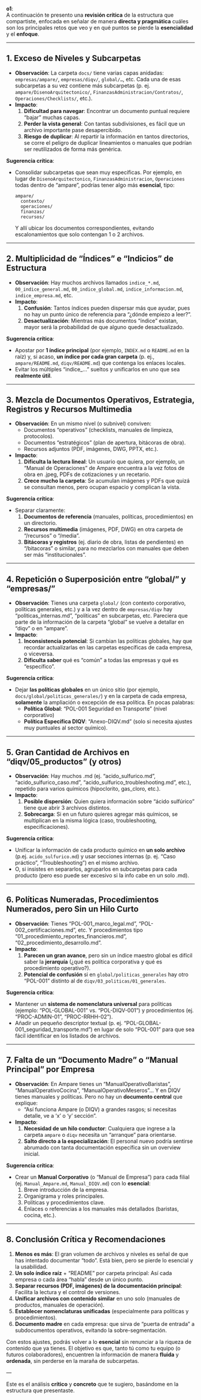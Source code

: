 **o1**:  
A continuación te presento una **revisión crítica** de la estructura que compartiste, enfocada en señalar de manera **directa y pragmática** cuáles son los principales retos que veo y en qué puntos se pierde la **esencialidad** y el **enfoque**.

---

## 1. Exceso de Niveles y Subcarpetas

- **Observación**: La carpeta `docs/` tiene varias capas anidadas: `empresas/ampare/`, `empresas/diqv/`, `global/…`, etc. Cada una de esas subcarpetas a su vez contiene más subcarpetas (p. ej. `ampare/DisenoArquitectonico/`, `FinanzasAdministracion/Contratos/`, `Operaciones/Checklists/`, etc.).  
- **Impacto**:  
  1. **Dificultad para navegar**: Encontrar un documento puntual requiere “bajar” muchas capas.  
  2. **Perder la vista general**: Con tantas subdivisiones, es fácil que un archivo importante pase desapercibido.  
  3. **Riesgo de duplicar**: Al repartir la información en tantos directorios, se corre el peligro de duplicar lineamientos o manuales que podrían ser reutilizados de forma más genérica.

**Sugerencia crítica**:  
- Consolidar subcarpetas que sean muy específicas. Por ejemplo, en lugar de `DisenoArquitectonico`, `FinanzasAdministracion`, `Operaciones` todas dentro de “ampare”, podrías tener algo más **esencial**, tipo:  
  ```
  ampare/
    contexto/
    operaciones/
    finanzas/
    recursos/
  ```  
  Y allí ubicar los documentos correspondientes, evitando escalonamientos que solo contengan 1 o 2 archivos.

---

## 2. Multiplicidad de “Índices” e “Indicios” de Estructura

- **Observación**: Hay muchos archivos llamados `indice_*.md`, `00_indice_general.md`, `00_indice_global.md`, `indice_informacion.md`, `indice_empresa.md`, etc.  
- **Impacto**:  
  1. **Confusión**: Tantos índices pueden dispersar más que ayudar, pues no hay un punto único de referencia para “¿dónde empiezo a leer?”.  
  2. **Desactualización**: Mientras más documentos “índice” existan, mayor será la probabilidad de que alguno quede desactualizado.

**Sugerencia crítica**:  
- Apostar por **1 índice principal** (por ejemplo, `INDEX.md` o `README.md` en la raíz) y, si acaso, **un índice por cada gran carpeta** (p. ej., `ampare/README.md`, `diqv/README.md`) que contenga los enlaces locales.  
- Evitar los múltiples “indice_…” sueltos y unificarlos en uno que sea **realmente útil**.

---

## 3. Mezcla de Documentos Operativos, Estrategia, Registros y Recursos Multimedia

- **Observación**: En un mismo nivel (o subnivel) conviven:  
  - Documentos “operativos” (checklists, manuales de limpieza, protocolos).  
  - Documentos “estratégicos” (plan de apertura, bitácoras de obra).  
  - Recursos adjuntos (PDF, imágenes, DWG, PPTX, etc.).  
- **Impacto**:  
  1. **Dificulta la lectura lineal**: Un usuario que quiera, por ejemplo, un “Manual de Operaciones” de Ampare encuentra a la vez fotos de obra en .jpeg, PDFs de cotizaciones y un recetario.  
  2. **Crece mucho la carpeta**: Se acumulan imágenes y PDFs que quizá se consultan menos, pero ocupan espacio y complican la vista.

**Sugerencia crítica**:  
- Separar claramente:  
  1. **Documentos de referencia** (manuales, políticas, procedimientos) en un directorio.  
  2. **Recursos multimedia** (imágenes, PDF, DWG) en otra carpeta de “/recursos” o “/media”.  
  3. **Bitácoras y registros** (ej. diario de obra, listas de pendientes) en “/bitacoras” o similar, para no mezclarlos con manuales que deben ser más “institucionales”.

---

## 4. Repetición o Superposición entre “global/” y “empresas/”

- **Observación**: Tienes una carpeta `global/` (con contexto corporativo, políticas generales, etc.) y a la vez dentro de `empresas/diqv` hay “politicas_internas.md”, “políticas” en subcarpetas, etc. Pareciera que parte de la información de la carpeta “global” se vuelve a detallar en “diqv” o en “ampare”.  
- **Impacto**:  
  1. **Inconsistencia potencial**: Si cambian las políticas globales, hay que recordar actualizarlas en las carpetas específicas de cada empresa, o viceversa.  
  2. **Dificulta saber** qué es “común” a todas las empresas y qué es “específico”.

**Sugerencia crítica**:  
- Dejar **las políticas globales** en un único sitio (por ejemplo, `docs/global/politicas_generales/`) y en la carpeta de cada empresa, **solamente** la ampliación o excepción de esa política. En pocas palabras:  
  - **Política Global**: “POL-001 Seguridad en Transporte” (nivel corporativo)  
  - **Política Específica DIQV**: “Anexo-DIQV.md” (solo si necesita ajustes muy puntuales al sector químico).

---

## 5. Gran Cantidad de Archivos en “diqv/05_productos” (y otros)

- **Observación**: Hay muchos .md (ej. “acido_sulfurico.md”, “acido_sulfurico_caso.md”, “acido_sulfurico_troubleshooting.md”, etc.), repetido para varios químicos (hipoclorito, gas_cloro, etc.).  
- **Impacto**:  
  1. **Posible dispersión**: Quien quiera información sobre “ácido sulfúrico” tiene que abrir 3 archivos distintos.  
  2. **Sobrecarga**: Si en un futuro quieres agregar más químicos, se multiplican en la misma lógica (caso, troubleshooting, especificaciones).

**Sugerencia crítica**:  
- Unificar la información de cada producto químico en **un solo archivo** (p.ej. `acido_sulfurico.md`) y usar secciones internas (p. ej. “Caso práctico”, “Troubleshooting”) en el mismo archivo.  
- O, si insistes en separarlos, agruparlos en subcarpetas para cada producto (pero eso puede ser excesivo si la info cabe en un solo .md).

---

## 6. Políticas Numeradas, Procedimientos Numerados, pero Sin un Hilo Curto

- **Observación**: Tienes “POL-001_marco_legal.md”, “POL-002_certificaciones.md”, etc. Y procedimientos tipo “01_procedimiento_reportes_financieros.md”, “02_procedimiento_desarrollo.md”.  
- **Impacto**:  
  1. **Parecen un gran avance**, pero sin un índice maestro global es difícil saber la **jerarquía** (¿qué es política corporativa y qué es procedimiento operativo?).  
  2. **Potencial de confusión** si en `global/politicas_generales` hay otro “POL-001” distinto al de `diqv/03_politicas/01_generales`.

**Sugerencia crítica**:  
- Mantener un **sistema de nomenclatura universal** para políticas (ejemplo: “POL-GLOBAL-001” vs. “POL-DIQV-001”) y procedimientos (ej. “PROC-ADMIN-01”, “PROC-RRHH-02”).  
- Añadir un pequeño descriptor textual (p. ej. “POL-GLOBAL-001_seguridad_transporte.md”) en lugar de solo “POL-001” para que sea fácil identificar en los listados de archivos.

---

## 7. Falta de un “Documento Madre” o “Manual Principal” por Empresa

- **Observación**: En Ampare tienes un “ManualOperativoBaristas”, “ManualOperativoCocina”, “ManualOperativoMeseros”... Y en DIQV tienes manuales y políticas. Pero no hay un **documento central** que explique:  
  - “Así funciona Ampare (o DIQV) a grandes rasgos; si necesitas detalle, ve a ‘x’ o ‘y’ sección”.  
- **Impacto**:  
  1. **Necesidad de un hilo conductor**: Cualquiera que ingrese a la carpeta `ampare` o `diqv` necesita un “arranque” para orientarse.  
  2. **Salto directo a la especialización**: El personal nuevo podría sentirse abrumado con tanta documentación específica sin un overview inicial.

**Sugerencia crítica**:  
- Crear un **Manual Corporativo** (o “Manual de Empresa”) para cada filial (ej. `Manual_Ampare.md`, `Manual_DIQV.md`) con lo **esencial**:  
  1. Breve introducción de la empresa.  
  2. Organigrama y roles principales.  
  3. Políticas y procedimientos clave.  
  4. Enlaces o referencias a los manuales más detallados (baristas, cocina, etc.).

---

## 8. Conclusión Crítica y Recomendaciones

1. **Menos es más**: El gran volumen de archivos y niveles es señal de que has intentado documentar “todo”. Está bien, pero se pierde lo esencial y la usabilidad.  
2. **Un solo índice raíz** + “README” por carpeta principal: Así cada empresa o cada área “habla” desde un único punto.  
3. **Separar recursos (PDF, imágenes) de la documentación principal**: Facilita la lectura y el control de versiones.  
4. **Unificar archivos con contenido similar** en uno solo (manuales de productos, manuales de operación).  
5. **Establecer nomenclaturas unificadas** (especialmente para políticas y procedimientos).  
6. **Documento madre** en cada empresa: que sirva de “puerta de entrada” a subdocumentos operativos, evitando la sobre-segmentación.

Con estos ajustes, podrás volver a lo **esencial** sin renunciar a la riqueza de contenido que ya tienes. El objetivo es que, tanto tú como tu equipo (o futuros colaboradores), encuentren la información de manera **fluida** y **ordenada**, sin perderse en la maraña de subcarpetas.  

—  

Este es el análisis **crítico** y **concreto** que te sugiero, basándome en la estructura que presentaste.  